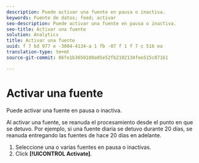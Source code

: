 ```yaml
---
description: Puede activar una fuente en pausa o inactiva.
keywords: Fuente de datos; feed; activar
seo-description: Puede activar una fuente en pausa o inactiva.
seo-title: Activar una fuente
solution: Analytics
title: Activar una fuente
uuid: f 7 bd 977 e -3004-4134-a 1 fb -07 f 1 f 7 c 516 ea
translation-type: tm+mt
source-git-commit: 86fe1b3650100a05e52fb2102134fee515c871b1

---
```



# Activar una fuente

Puede activar una fuente en pausa o inactiva.

Al activar una fuente, se reanuda el procesamiento desde el punto en que se detuvo. Por ejemplo, si una fuente diaria se detuvo durante 20 días, se reanuda entregando las fuentes de hace 20 días en adelante.

1. Seleccione una o varias fuentes en pausa o inactivas.
1. Click **[!UICONTROL Activate]**.